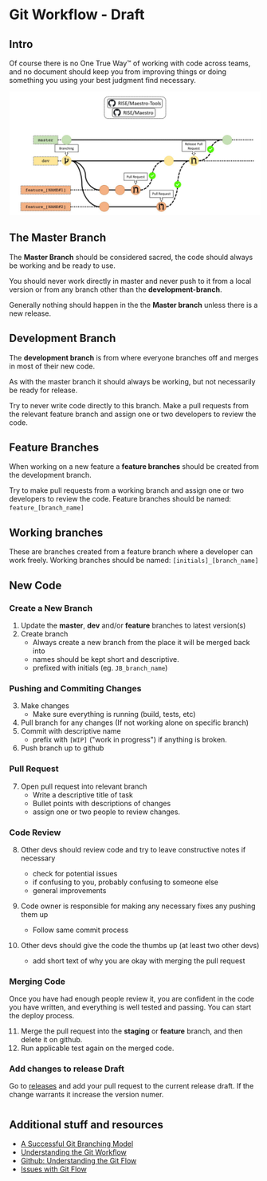 Git Workflow - Draft
============

## Intro

Of course there is no One True Way™ of working with code across teams, and no document should keep you from improving things or doing something you using your best judgment find necessary.

![Image description](git_workflow_img.jpg)

## The Master Branch

The **Master Branch** should be considered sacred, the code should always be working and be ready to use. 

You should never work directly in master and never push to it from a local version or from any branch other than the **development-branch**. 

Generally nothing should happen in the the **Master branch** unless there is a new release.


## Development Branch

The **development branch** is from where everyone branches off and merges in most of their new code. 

As with the master branch it should always be working, but not necessarily be ready for release. 

Try to never write code directly to this branch. Make a pull requests from the relevant feature branch  and assign one or two developers to review the code. 

## Feature Branches

When working on a new feature a **feature branches** should be created from the development branch.

Try to make pull requests from a working branch and assign one or two developers to review the code. 
Feature branches should be named: `feature_[branch_name]`

## Working branches

These are branches created from a feature branch where a developer can work freely.
Working branches should be named: `[initials]_[branch_name]`


## New Code

### Create a New Branch

1. Update the **master**, **dev** and/or **feature** branches to latest version(s)
2. Create branch
    - Always create a new branch from the place it will be merged back into
    - names should be kept short and descriptive. 
    - prefixed with initials (eg. `JB_branch_name`)

### Pushing and Commiting Changes

3. Make changes
    - Make sure everything is running (build, tests, etc)
4. Pull branch for any changes (If not working alone on specific branch)
5. Commit with descriptive name
    - prefix with `[WIP]` ("work in progress") if anything is broken.
6. Push branch up to github

### Pull Request

7. Open pull request into relevant branch
    - Write a descriptive title of task
    - Bullet points with descriptions of changes
    - assign one or two people to review changes. 

### Code Review

8. Other devs should review code and try to leave constructive notes if necessary
    - check for potential issues
    - if confusing to you, probably confusing to someone else
    - general improvements

9. Code owner is responsible for making any necessary fixes any pushing them up
    - Follow same commit process
    
10. Other devs should give the code the thumbs up (at least two other devs)
    - add short text of why you are okay with merging the pull request

### Merging Code

Once you have had enough people review it, you are confident in the code you have written, and everything is well tested and passing. You can start the deploy process.

11. Merge the pull request into the **staging** or **feature** branch, and then delete it on github.
12. Run applicable test again on the merged code.

### Add changes to release Draft
Go to [releases](https://github.com/RI-SE/Maestro/releases) and add your pull request to the current release draft. If the change warrants it increase the version numer. 

#

## Additional stuff and resources

- [A Successful Git Branching Model](http://nvie.com/posts/a-successful-git-branching-model/)
- [Understanding the Git Workflow](https://sandofsky.com/blog/git-workflow.html)
- [Github: Understanding the Git Flow](http://guides.github.com/overviews/flow/)
- [Issues with Git Flow](http://scottchacon.com/2011/08/31/github-flow.html)
